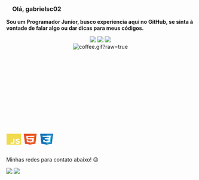 </div>
  <article class="markdown-body entry-content container-lg f5" itemprop="text"><h3 dir="auto"><a id="user-content-olagabrielsc02" class="anchor" aria-hidden="true" tabindex="-1" href="#olagabrielsc02"><svg class="octicon octicon-link" viewBox="0 0 16 16" version="1.1" width="16" height="16" aria-hidden="true"></patch></svg></a>Olá, gabrielsc02</h3>

  **Sou um Programador Junior, busco experiencia aqui no GitHub, se sinta à vontade de falar algo ou dar dicas para meus códigos.**
         
<div align="center" dir="auto"=>
   <img src="http://github-profile-summary-cards.vercel.app/api/cards/profile-details?username=gabrielsc02&theme=dark"/>
   <img  src="http://github-profile-summary-cards.vercel.app/api/cards/stats?username=gabrielsc02&theme=dark"/>
   <img  src="http://github-profile-summary-cards.vercel.app/api/cards/repos-per-language?username=gabrielsc02&theme=dark"/>
</div>

<div align="center" dir="auto"=>
   <img alt="coffee.gif?raw=true" src="https://i.pinimg.com/originals/a7/fc/a0/a7fca00bd7513302bed0dd2945777b4f.gif?raw=true" height="225" style="max-width: 100%; display: inline-block;" data-target="animated-image.originalImage">
</div>

<div style="display: inline_block"><br>
  <img align="center" alt="Js" height="30" width="40" src="https://raw.githubusercontent.com/devicons/devicon/master/icons/javascript/javascript-plain.svg">
  <img align="center" alt="HTML" height="30" width="40" src="https://raw.githubusercontent.com/devicons/devicon/master/icons/html5/html5-original.svg">
  <img align="center" alt="CSS" height="30" width="40" src="https://raw.githubusercontent.com/devicons/devicon/master/icons/css3/css3-original.svg">
</div>
 
<br>
 
Minhas redes para contato abaixo! 😉
<div> 
  <a href="https://instagram.com/gabzthefato" target="_blank"><img src="https://img.shields.io/badge/-Instagram-%23E4405F?style=for-the-badge&logo=instagram&logoColor=white" target="_blank"></a>
  <a href = "mailto:gabssantoscamargo02@gmail.com"><img src="https://img.shields.io/badge/-Gmail-%23333?style=for-the-badge&logo=gmail&logoColor=white" target="_blank"></a>
</div>


